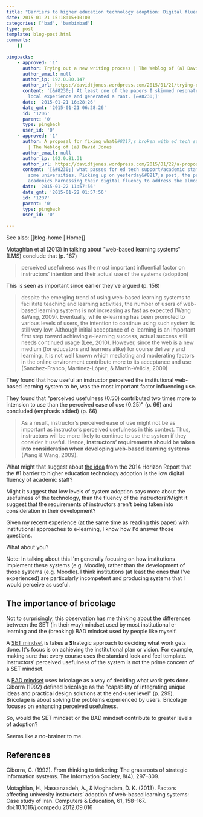 ```yaml
---
title: "Barriers to higher education technology adoption: Digital fluency or usefulness?"
date: 2015-01-21 15:18:15+10:00
categories: ['bad', 'bambimbad']
type: post
template: blog-post.html
comments:
    []
    
pingbacks:
    - approved: '1'
      author: Trying out a new writing process | The Weblog of (a) David Jones
      author_email: null
      author_ip: 192.0.80.147
      author_url: https://davidtjones.wordpress.com/2015/01/21/trying-out-a-new-writing-process/
      content: '[&#8230;] At least one of the papers I skimmed resonated with a negative
        local experience and generated a rant. [&#8230;]'
      date: '2015-01-21 16:28:26'
      date_gmt: '2015-01-21 06:28:26'
      id: '1206'
      parent: '0'
      type: pingback
      user_id: '0'
    - approved: '1'
      author: A proposal for fixing what&#8217;s broken with ed tech support in some universities
        | The Weblog of (a) David Jones
      author_email: null
      author_ip: 192.0.81.31
      author_url: https://davidtjones.wordpress.com/2015/01/22/a-proposal-for-fixing-whats-broken-with-ed-tech-support-in-some-universities/
      content: '[&#8230;] what passes for ed tech support/academic staff development in
        some universities. Picking up on yesterday&#8217;s post, the paper reports on
        academics harnessing their digital fluency to address the almost complete [&#8230;]'
      date: '2015-01-22 11:57:56'
      date_gmt: '2015-01-22 01:57:56'
      id: '1207'
      parent: '0'
      type: pingback
      user_id: '0'
    
---
```


See also: [[blog-home | Home]]

Motaghian et al (2013) in talking about "web-based learning systems" (LMS) conclude that (p. 167)

> perceived usefulness was the most important influential factor on instructors’ intention and their actual use of the systems (adoption)

This is seen as important since earlier they've argued (p. 158)

> despite the emerging trend of using web-based learning systems to facilitate teaching and learning activities, the number of users of web-based learning systems is not increasing as fast as expected (Wang &Wang, 2009). Eventually, while e-learning has been promoted to various levels of users, the intention to continue using such system is still very low. Although initial acceptance of e-learning is an important first step toward achieving e-learning success, actual success still needs continued usage (Lee, 2010). However, since the web is a new medium (for educators and learners alike) for course delivery and learning, it is not well known which mediating and moderating factors in the online environment contribute more to its acceptance and use (Sanchez-Franco, Martínez-López, & Martín-Velicia, 2009)

They found that how useful an instructor perceived the institutional web-based learning system to be, was the most important factor influencing use.

They found that "perceived usefulness (0.50) contributed two times more to intension to use than the perceived ease of use (0.25)" (p. 66) and concluded (emphasis added) (p. 66)

> As a result, instructor’s perceived ease of use might not be as important as instructor’s perceived usefulness in this context. Thus, instructors will be more likely to continue to use the system if they consider it useful. Hence, **instructors’ requirements should be taken into consideration when developing web-based learning systems** (Wang & Wang, 2009).

What might that suggest about [the idea](/blog2/2014/09/12/you-want-digitally-fluent-faculty/) from the 2014 Horizon Report that the #1 barrier to higher education technology adoption is the low digital fluency of academic staff?

Might it suggest that low levels of system adoption says more about the usefulness of the technology, than the fluency of the instructors?Might it suggest that the requirements of instructors aren't being taken into consideration in their development?

Given my recent experience (at the same time as reading this paper) with institutional approaches to e-learning, I know how I'd answer those questions.

What about you?

Note: In talking about this I'm generally focusing on how institutions implement these systems (e.g. Moodle), rather than the development of those systems (e.g. Moodle). I think institutions (at least the ones that I've experienced) are particularly incompetent and producing systems that I would perceive as useful.

## The importance of bricolage

Not to surprisingly, this observation has me thinking about the differences between the SET (in their way) mindset used by most institutional e-learning and the (breaking) BAD mindset used by people like myself.

A [SET mindset](/blog2/2014/09/21/breaking-bad-to-bridge-the-realityrhetoric-chasm/#badset) is takes a **S**trategic approach to deciding what work gets done. It's focus is on achieving the institutional plan or vision. For example, making sure that every course uses the standard look and feel template. Instructors' perceived usefulness of the system is not the prime concern of a SET mindset.

A [BAD mindset](/blog2/2014/09/21/breaking-bad-to-bridge-the-realityrhetoric-chasm/#badset) uses bricolage as a way of deciding what work gets done. Ciborra (1992) defined bricolage as the "capability of integrating unique ideas and practical design solutions at the end-user level" (p. 299). Bricolage is about solving the problems experienced by users. Bricolage focuses on enhancing perceived usefulness.

So, would the SET mindset or the BAD mindset contribute to greater levels of adoption?

Seems like a no-brainer to me.

## References

Ciborra, C. (1992). From thinking to tinkering: The grassroots of strategic information systems. The Information Society, 8(4), 297–309.

Motaghian, H., Hassanzadeh, A., & Moghadam, D. K. (2013). Factors affecting university instructors’ adoption of web-based learning systems: Case study of Iran. Computers & Education, 61, 158–167. doi:10.1016/j.compedu.2012.09.016